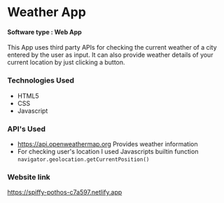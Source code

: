 <h1>Weather App</h1>
<h4>Software type : Web App</h4>
<p>This App uses third party APIs for checking the current weather of a city entered by the user as input. It can also provide weather details of your current location by just clicking a button.</p>
<h3>Technologies Used</h3>
<ul>
  <li>HTML5</li>
  <li>CSS</li>
  <li>Javascript</li>
</ul>
<h3>API's Used</h3>
<ul>
  <li><a href="https://api.openweathermap.org">https://api.openweathermap.org</a> Provides weather information </li>
  <li>For checking user's location I used Javascripts builtin function <code>navigator.geolocation.getCurrentPosition()</code></li>
</ul>
<h3>Website link</h3>
<a href="https://spiffy-pothos-c7a597.netlify.app">https://spiffy-pothos-c7a597.netlify.app</a>


